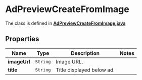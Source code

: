 

# AdPreviewCreateFromImage

The class is defined in **[AdPreviewCreateFromImage.java](../../src/main/java/org/openapitools/model/AdPreviewCreateFromImage.java)**

## Properties

Name | Type | Description | Notes
------------ | ------------- | ------------- | -------------
**imageUrl** | `String` | Image URL. | 
**title** | `String` | Title displayed below ad. | 




